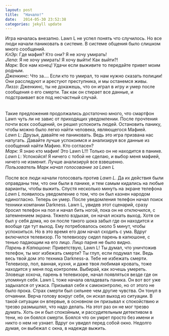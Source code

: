 ```yaml
---
layout: post
title:  "Начало!"
date:   2014-05-30 23:52:38
categories: jekyll update
---
```


Игра началась внезапно. Lawn L не успел понять что случилось. Но все люди начали паниковать в системе. В системе общения было слишком много сообщений. <br>
*КлЭр*: Где мафия? Кто они? Я не хочу умирать!<br>
*JIena*: Я не хочу умирать! Я хочу выйти! Как выйти?!<br>
*Марк*: Все нам конец! Удачи если выживите то передайте привет моим родным.<br>
*Дженкинс*: Что за…. Если кто то умирал, то нам нужно сказать полиции! Они расследуют и арестуют преступника, и мы останемся живы. <br>
 *Лиззз*: Дженкинс, ты не докажешь, что он играл в игру и умер после сообщения о его смерти. Так как он стирает все данные, и подстраивает все под несчастный случай.<br>
<br><br>
Такие предложения продолжались достаточно много, что смартфон Lawn чуть ли не завис от приходящих уведомлении. После прочтения почти всех сообщений, он решил успокоить людей. Остановить панику, чтобы можно было легко найти человека, являющегося Мафией. <br>
*Lawn L*: Друзья, давайте не паниковать. Ведь это игра призвана нас напугать. Давайте лучше успокоимся и анализируя все данные из сообщений найти Мафию. Кто согласен?<br>
*Марк*: Я знаю кто мафия! Это Lawn L!!! Только он не находится в панике. <br>
*Lawn L*: Успокойся! Я ничего с тобой не сделаю, и выбор меня мафией, ничего не изменит. Лучше анализируй все взвешенно. <br>
*Пользователь Марк начал голосование за Lawn L*
<br><br>
После все люди начали голосовать против *Lawn L*. Да их действия были оправданы тем, что они были в панике, и тем самым кидались на любые варианты, чтобы выжить. Спустя несколько минуть на экране телефона *Lawn L* появилось уведомление о том, что он был казнен народом единогласно. Теперь он умер. После уведомления телефон начал поиск техники компании Darkness. Lawn L, увидев этот сценарий, сразу бросил телефон на пол и начал бить ногой, пока он не отключился, с затемнением экрана. Тяжело вздыхая, он начал искать выход. Хотя он был у себя дома, но он после такого шока забыл где он находится и вообще где тут выход. Ему потребовалось около 5 минут, чтобы успокоиться. Но в это время его дом начал сходить с ума. Вдруг включился телевизор. По телевизору сидел парень в капюшоне, с тенью падающим на его лицо. Лицо парня не было видно. <br>
*Парень в Капюшоне*: Приветствую, Lawn L! Ты думал, что уничтожив телефон, ты мог избежать смерти? Ты глуп, если подумал так. Ведь весь твой дом это техника Darkness-а. Тебе не избежать смерти. Телевизор, пол, ванная, кухня, и даже твоя любимая кровать, тоже находится у меня под контролем. Выбирай, как хочешь умереть.<br>
Зловеще хохоча, парень в телевизоре, начал появляться везде где он упомянул себя. Lawn L тоже начала овладевать паника. Он вот вот уже задыхался от ужаса. Призывал себя к самоконтролю, но от этого не было прока. Страх смерти был сильнее чем другие чувства. Он тонул в отчаянии. Верча голову вокруг себя, он искал выход из ситуации. В такой ситуации он впервые, в основном он призывал к спокойствию и трезво размышлял, что надо делать. На этот раз он не мог трезво думать. Хоть он и был спокойным, и рассудительным детективом в тени, но он боялся смерти. Боялся что он умрет просто без имени и никто о нем не узнает. Вдруг он увидел перед собой окно. Недолго думая, он выбежал с окна, в надежде выжить. <br>
